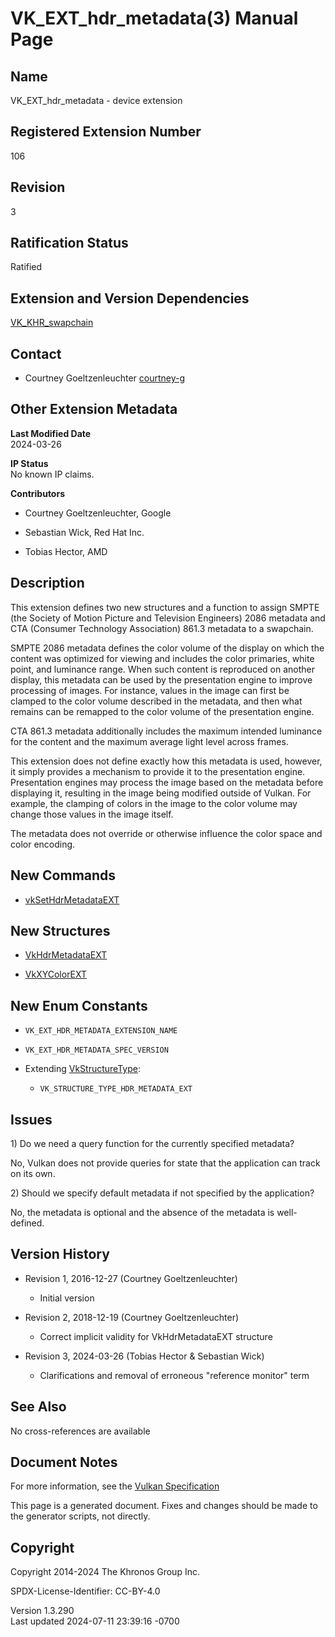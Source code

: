 # VK_EXT_hdr_metadata(3) Manual Page

## Name

VK_EXT_hdr_metadata - device extension



## <a href="#_registered_extension_number" class="anchor"></a>Registered Extension Number

106

## <a href="#_revision" class="anchor"></a>Revision

3

## <a href="#_ratification_status" class="anchor"></a>Ratification Status

Ratified

## <a href="#_extension_and_version_dependencies" class="anchor"></a>Extension and Version Dependencies

[VK_KHR_swapchain](https://registry.khronos.org/vulkan/specs/1.3-extensions/man/html/VK_KHR_swapchain.html)  

## <a href="#_contact" class="anchor"></a>Contact

- Courtney Goeltzenleuchter <a
  href="https://github.com/KhronosGroup/Vulkan-Docs/issues/new?body=%5BVK_EXT_hdr_metadata%5D%20@courtney-g%0A*Here%20describe%20the%20issue%20or%20question%20you%20have%20about%20the%20VK_EXT_hdr_metadata%20extension*"
  target="_blank" rel="nofollow noopener"><em></em>courtney-g</a>

## <a href="#_other_extension_metadata" class="anchor"></a>Other Extension Metadata

**Last Modified Date**  
2024-03-26

**IP Status**  
No known IP claims.

**Contributors**  
- Courtney Goeltzenleuchter, Google

- Sebastian Wick, Red Hat Inc.

- Tobias Hector, AMD

## <a href="#_description" class="anchor"></a>Description

This extension defines two new structures and a function to assign SMPTE
(the Society of Motion Picture and Television Engineers) 2086 metadata
and CTA (Consumer Technology Association) 861.3 metadata to a swapchain.

SMPTE 2086 metadata defines the color volume of the display on which the
content was optimized for viewing and includes the color primaries,
white point, and luminance range. When such content is reproduced on
another display, this metadata can be used by the presentation engine to
improve processing of images. For instance, values in the image can
first be clamped to the color volume described in the metadata, and then
what remains can be remapped to the color volume of the presentation
engine.

CTA 861.3 metadata additionally includes the maximum intended luminance
for the content and the maximum average light level across frames.

This extension does not define exactly how this metadata is used,
however, it simply provides a mechanism to provide it to the
presentation engine. Presentation engines may process the image based on
the metadata before displaying it, resulting in the image being modified
outside of Vulkan. For example, the clamping of colors in the image to
the color volume may change those values in the image itself.

The metadata does not override or otherwise influence the color space
and color encoding.

## <a href="#_new_commands" class="anchor"></a>New Commands

- [vkSetHdrMetadataEXT](https://registry.khronos.org/vulkan/specs/1.3-extensions/man/html/vkSetHdrMetadataEXT.html)

## <a href="#_new_structures" class="anchor"></a>New Structures

- [VkHdrMetadataEXT](https://registry.khronos.org/vulkan/specs/1.3-extensions/man/html/VkHdrMetadataEXT.html)

- [VkXYColorEXT](https://registry.khronos.org/vulkan/specs/1.3-extensions/man/html/VkXYColorEXT.html)

## <a href="#_new_enum_constants" class="anchor"></a>New Enum Constants

- `VK_EXT_HDR_METADATA_EXTENSION_NAME`

- `VK_EXT_HDR_METADATA_SPEC_VERSION`

- Extending [VkStructureType](https://registry.khronos.org/vulkan/specs/1.3-extensions/man/html/VkStructureType.html):

  - `VK_STRUCTURE_TYPE_HDR_METADATA_EXT`

## <a href="#_issues" class="anchor"></a>Issues

1\) Do we need a query function for the currently specified metadata?

No, Vulkan does not provide queries for state that the application can
track on its own.

2\) Should we specify default metadata if not specified by the
application?

No, the metadata is optional and the absence of the metadata is
well-defined.

## <a href="#_version_history" class="anchor"></a>Version History

- Revision 1, 2016-12-27 (Courtney Goeltzenleuchter)

  - Initial version

- Revision 2, 2018-12-19 (Courtney Goeltzenleuchter)

  - Correct implicit validity for VkHdrMetadataEXT structure

- Revision 3, 2024-03-26 (Tobias Hector & Sebastian Wick)

  - Clarifications and removal of erroneous "reference monitor" term

## <a href="#_see_also" class="anchor"></a>See Also

No cross-references are available

## <a href="#_document_notes" class="anchor"></a>Document Notes

For more information, see the <a
href="https://registry.khronos.org/vulkan/specs/1.3-extensions/html/vkspec.html#VK_EXT_hdr_metadata"
target="_blank" rel="noopener">Vulkan Specification</a>

This page is a generated document. Fixes and changes should be made to
the generator scripts, not directly.

## <a href="#_copyright" class="anchor"></a>Copyright

Copyright 2014-2024 The Khronos Group Inc.

SPDX-License-Identifier: CC-BY-4.0

Version 1.3.290  
Last updated 2024-07-11 23:39:16 -0700
